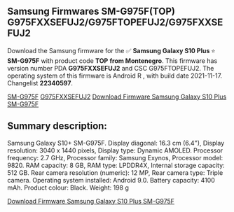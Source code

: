 <h2>Samsung Firmwares SM-G975F(TOP) G975FXXSEFUJ2/G975FTOPEFUJ2/G975FXXSEFUJ2</h2>
Download the Samsung firmware for the ✅ <strong>Samsung Galaxy S10 Plus </strong> ⭐ <strong>SM-G975F</strong> with product code <strong>TOP</strong> <strong> from Montenegro</strong>. This firmware has version number PDA <strong>G975FXXSEFUJ2</strong> and CSC G975FTOPEFUJ2. The operating system of this firmware is Android R , with build date 2021-11-17. Changelist <strong>22340597</strong>.


[SM-G975F](https://samfirm.shop/samsung/model/SM-G975F)
[G975FXXSEFUJ2](https://samfirm.shop/samsung/pda/G975FXXSEFUJ2)
[Download Firmware Samsung Galaxy S10 Plus SM-G975F](https://samfirm.shop/samsung/firmware/475353)
<h2>Summary description:</h2>
<p>Samsung Galaxy S10+ SM-G975F. Display diagonal: 16.3 cm (6.4"), Display resolution: 3040 x 1440 pixels, Display type: Dynamic AMOLED. Processor frequency: 2.7 GHz, Processor family: Samsung Exynos, Processor model: 9820. RAM capacity: 8 GB, RAM type: LPDDR4X, Internal storage capacity: 512 GB. Rear camera resolution (numeric): 12 MP, Rear camera type: Triple camera. Operating system installed: Android 9.0. Battery capacity: 4100 mAh. Product colour: Black. Weight: 198 g</p>


[Download Firmware Samsung Galaxy S10 Plus SM-G975F](https://samfirm.shop/samsung/firmware/475353)
